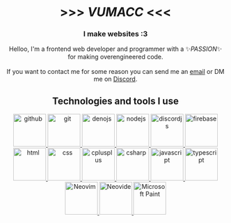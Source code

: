 <h1 align="center"> >>> <i>VUMACC</i> <<< </h1>
<h3 align="center">I make websites :3</h3>
  
<p align="center">
Helloo, I'm a frontend web developer and programmer with a ✨<i>PASSION</i>✨ for making overengineered code.
<br>
<br>
If you want to contact me for some reason you can send me an <a href="mailto:ays7.vumacc@gmail.com">email</a> or DM me on <a href="https://www.discord.com/users/1247240273218768898">Discord</a>.
</p>

<h2 align="center">Technologies and tools I use</h2>
<div align="center">
<a href="https://github.com/" target="_blank" rel="noreferrer"> <img src="https://cdn.jsdelivr.net/gh/devicons/devicon@latest/icons/github/github-original.svg" alt="github" width="75" height="75"/> </a>
<a href="https://git-scm.com/" target="_blank" rel="noreferrer"> <img src="https://cdn.jsdelivr.net/gh/devicons/devicon@latest/icons/git/git-original.svg" alt="git" width="75" height="75"/> </a>
<a href="https://deno.com/" target="_blank" rel="noreferrer"> <img src="https://cdn.jsdelivr.net/gh/devicons/devicon@latest/icons/denojs/denojs-original.svg" alt="denojs" width="75" height="75"/> </a>
<a href="https://nodejs.org/" target="_blank" rel="noreferrer"> <img src="https://cdn.jsdelivr.net/gh/devicons/devicon@latest/icons/nodejs/nodejs-original.svg" alt="nodejs" width="75" height="75"/> </a>
<a href="https://discord.js.org/" target="_blank" rel="noreferrer"> <img src="https://cdn.jsdelivr.net/gh/devicons/devicon@latest/icons/discordjs/discordjs-original.svg" alt="discordjs" width="75" height="75"/> </a>
<a href="https://firebase.google.com/" target="_blank" rel="noreferrer"> <img src="https://cdn.jsdelivr.net/gh/devicons/devicon@latest/icons/firebase/firebase-original.svg" alt="firebase" width="75" height="75"/> </a>
<a href="/" target="_blank" rel="noreferrer"> <img src="https://cdn.jsdelivr.net/gh/devicons/devicon@latest/icons/html5/html5-original.svg" alt="html" width="75" height="75"/> </a>
<a href="/" target="_blank" rel="noreferrer"> <img src="https://cdn.jsdelivr.net/gh/devicons/devicon@latest/icons/css3/css3-original.svg" alt="css" width="75" height="75"/> </a>
<a href="https://www.cplusplus.com/" target="_blank" rel="noreferrer"> <img src="https://cdn.jsdelivr.net/gh/devicons/devicon@latest/icons/cplusplus/cplusplus-original.svg" alt="cplusplus" width="75" height="75"/> </a>
<a href="https://dotnet.microsoft.com/" target="_blank" rel="noreferrer"> <img src="https://cdn.jsdelivr.net/gh/devicons/devicon@latest/icons/csharp/csharp-original.svg" alt="csharp" width="75" height="75"/> </a>
<a href="/" target="_blank" rel="noreferrer"> <img src="https://cdn.jsdelivr.net/gh/devicons/devicon@latest/icons/javascript/javascript-original.svg" alt="javascript" width="75" height="75"/> </a>
<a href="https://www.typescriptlang.org/" target="_blank" rel="noreferrer"> <img src="https://cdn.jsdelivr.net/gh/devicons/devicon@latest/icons/typescript/typescript-original.svg" alt="typescript" width="75" height="75"/> </a>
<a href="https://neovim.io/" target="_blank" rel="noreferrer"> <img src="https://cdn.jsdelivr.net/gh/devicons/devicon@latest/icons/neovim/neovim-original.svg" alt="Neovim" width="75" height="75"/> </a>
<a href="https://neovide.dev/" target="_blank" rel="noreferrer"> <img src="https://avatars.githubusercontent.com/u/88021264?v=4" alt="Neovide" width="75" height="75"/> </a>
<a href="/" target="_blank" rel="noreferrer"> <img src="https://upload.wikimedia.org/wikipedia/commons/2/2b/Microsoft_Paint.svg" alt="Microsoft Paint" width="75" height="75"/> </a>
</div>
